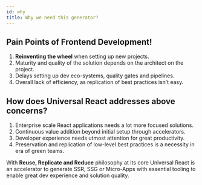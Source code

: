 ```yaml
---
id: why
title: Why we need this generator? 
---
```


## Pain Points of Frontend Development!

1. **Reinventing the wheel** when setting up new projects. 
2. Maturity and quality of the solution depends on the architect on the project.
3. Delays setting up dev eco-systems, quality gates and pipelines.
4. Overall lack of efficiency, as replication of best practices isn’t easy. 

## How does Universal React addresses above concerns? 

1. Enterprise scale React applications needs a lot more focused solutions. 
2. Continuous value addition beyond initial setup through accelerators.
3. Developer experience needs utmost attention for great productivity.
4. Preservation and replication of low-level best practices is a necessity in era of green teams. 

With **Reuse, Replicate and Reduce**  philosophy at its core Universal React is an accelerator to generate SSR, SSG or Micro-Apps with essential tooling to enable great dev experience and solution quality.

